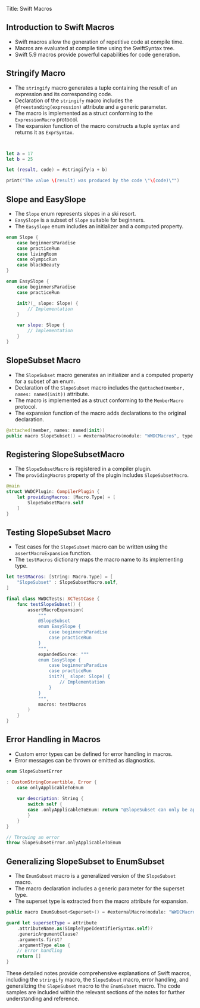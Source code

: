Title: Swift Macros

## Introduction to Swift Macros
- Swift macros allow the generation of repetitive code at compile time.
- Macros are evaluated at compile time using the SwiftSyntax tree.
- Swift 5.9 macros provide powerful capabilities for code generation.

## Stringify Macro
- The `stringify` macro generates a tuple containing the result of an expression and its corresponding code.
- Declaration of the `stringify` macro includes the `@freestanding(expression)` attribute and a generic parameter.
- The macro is implemented as a struct conforming to the `ExpressionMacro` protocol.
- The expansion function of the macro constructs a tuple syntax and returns it as `ExprSyntax`.
```swift


let a = 17
let b = 25

let (result, code) = #stringify(a + b)

print("The value \(result) was produced by the code \"\(code)\"")
```

## Slope and EasySlope
- The `Slope` enum represents slopes in a ski resort.
- `EasySlope` is a subset of `Slope` suitable for beginners.
- The `EasySlope` enum includes an initializer and a computed property.
```swift
enum Slope {
    case beginnersParadise
    case practiceRun
    case livingRoom
    case olympicRun
    case blackBeauty
}

enum EasySlope {
    case beginnersParadise
    case practiceRun

    init?(_ slope: Slope) {
        // Implementation
    }

    var slope: Slope {
        // Implementation
    }
}
```

## SlopeSubset Macro
- The `SlopeSubset` macro generates an initializer and a computed property for a subset of an enum.
- Declaration of the `SlopeSubset` macro includes the `@attached(member, names: named(init))` attribute.
- The macro is implemented as a struct conforming to the `MemberMacro` protocol.
- The expansion function of the macro adds declarations to the original declaration.
```swift
@attached(member, names: named(init))
public macro SlopeSubset() = #externalMacro(module: "WWDCMacros", type: "SlopeSubsetMacro")
```

## Registering SlopeSubsetMacro
- The `SlopeSubsetMacro` is registered in a compiler plugin.
- The `providingMacros` property of the plugin includes `SlopeSubsetMacro`.
```swift
@main
struct WWDCPlugin: CompilerPlugin {
    let providingMacros: [Macro.Type] = [
        SlopeSubsetMacro.self
    ]
}
```

## Testing SlopeSubset Macro
- Test cases for the `SlopeSubset` macro can be written using the `assertMacroExpansion` function.
- The `testMacros` dictionary maps the macro name to its implementing type.
```swift
let testMacros: [String: Macro.Type] = [
    "SlopeSubset" : SlopeSubsetMacro.self,
]

final class WWDCTests: XCTestCase {
    func testSlopeSubset() {
        assertMacroExpansion(
            """
            @SlopeSubset
            enum EasySlope {
                case beginnersParadise
                case practiceRun
            }
            """, 
            expandedSource: """
            enum EasySlope {
                case beginnersParadise
                case practiceRun
                init?(_ slope: Slope) {
                    // Implementation
                }
            }
            """, 
            macros: testMacros
        )
    }
}
```

## Error Handling in Macros
- Custom error types can be defined for error handling in macros.
- Error messages can be thrown or emitted as diagnostics.
```swift
enum SlopeSubsetError

: CustomStringConvertible, Error {
    case onlyApplicableToEnum
    
    var description: String {
        switch self {
        case .onlyApplicableToEnum: return "@SlopeSubset can only be applied to an enum"
        }
    }
}

// Throwing an error
throw SlopeSubsetError.onlyApplicableToEnum
```

## Generalizing SlopeSubset to EnumSubset
- The `EnumSubset` macro is a generalized version of the `SlopeSubset` macro.
- The macro declaration includes a generic parameter for the superset type.
- The superset type is extracted from the macro attribute for expansion.
```swift
public macro EnumSubset<Superset>() = #externalMacro(module: "WWDCMacros", type: "SlopeSubsetMacro")

guard let supersetType = attribute
    .attributeName.as(SimpleTypeIdentifierSyntax.self)?
    .genericArgumentClause?
    .arguments.first?
    .argumentType else {
    // Error handling
    return []
}
```

These detailed notes provide comprehensive explanations of Swift macros, including the `stringify` macro, the `SlopeSubset` macro, error handling, and generalizing the `SlopeSubset` macro to the `EnumSubset` macro. The code samples are included within the relevant sections of the notes for further understanding and reference.
